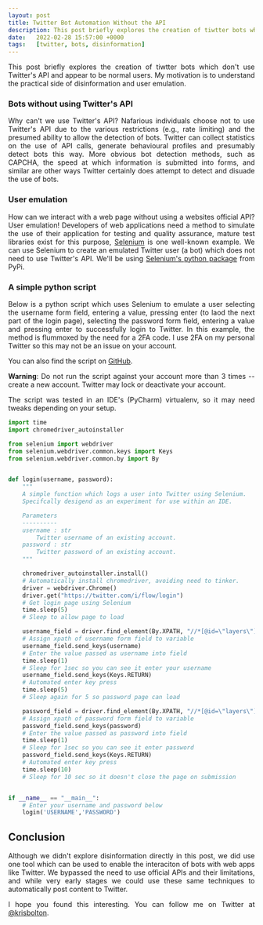 ```yaml
---
layout: post
title: Twitter Bot Automation Without the API
description: This post briefly explores the creation of tiwtter bots which don't use Twitter's API and appear to be normal users...
date:   2022-02-28 15:57:00 +0000
tags:   [twitter, bots, disinformation]
---
```


<style>p { text-align: justify; }</style>

This post briefly explores the creation of tiwtter bots which don't use Twitter's API and appear to be normal users. My motivation is to understand the practical side of disinformation and user emulation.

### Bots without using Twitter's API

Why can't we use Twitter's API? Nafarious individuals choose not to use Twitter's API due to the various restrictions (e.g., rate limiting) and the presumed ability to allow the detection of bots. Twitter can collect statistics on the use of API calls, generate behavioural profiles and presumably detect bots this way. More obvious bot detection methods, such as CAPCHA, the speed at which information is submitted into forms, and similar are other ways Twitter certainly does attempt to detect and disuade the use of bots.

### User emulation

How can we interact with a web page without using a websites official API? User emulation! Developers of web applications need a method to simulate the use of their application for testing and quality assurance, mature test libraries exist for this purpose, <a href="https://www.selenium.dev/">Selenium</a> is one well-known example. We can use Selenium to create an emulated Twitter user (a bot) which does not need to use Twitter's API. We'll be using <a href="https://pypi.org/project/selenium/">Selenium's python package</a> from PyPi.

### A simple python script

Below is a python script which uses Selenium to emulate a user selecting the username form field, entering a value, pressing enter (to laod the next part of the login page), selecting the password form field, entering a value and pressing enter to successfully login to Twitter. In this example, the method is flummoxed by the need for a 2FA code. I use 2FA on my personal Twitter so this may not be an issue on your account.

You can also find the script on <a href="https://github.com/krisbolton/twitter-user-emulation">GitHub</a>.

**Warning**: Do not run the script against your account more than 3 times -- create a new account. Twitter may lock or deactivate your account.

The script was tested in an IDE's (PyCharm) virtualenv, so it may need tweaks depending on your setup.

```python
import time
import chromedriver_autoinstaller

from selenium import webdriver
from selenium.webdriver.common.keys import Keys
from selenium.webdriver.common.by import By


def login(username, password):
    """
    A simple function which logs a user into Twitter using Selenium.
    Specifcally desigend as an experiment for use within an IDE.

    Parameters
    ----------
    username : str
        Twitter username of an existing account.
    password : str
        Twitter password of an existing account.
    """

    chromedriver_autoinstaller.install()
    # Automatically install chromedriver, avoiding need to tinker.
    driver = webdriver.Chrome()
    driver.get("https://twitter.com/i/flow/login")
    # Get login page using Selenium
    time.sleep(5)
    # Sleep to allow page to load

    username_field = driver.find_element(By.XPATH, "//*[@id=\"layers\"]/div/div/div/div/div/div/div[2]/div[2]/div/div/div[2]/div[2]/div[1]/div/div[5]/label")
    # Assign xpath of username form field to variable
    username_field.send_keys(username)
    # Enter the value passed as username into field
    time.sleep(1)
    # Sleep for 1sec so you can see it enter your username
    username_field.send_keys(Keys.RETURN)
    # Automated enter key press
    time.sleep(5)
    # Sleep again for 5 so password page can load

    password_field = driver.find_element(By.XPATH, "//*[@id=\"layers\"]/div/div/div/div/div/div/div[2]/div[2]/div/div/div[2]/div[2]/div[1]/div/div[3]/div/label")
    # Assign xpath of password form field to variable
    password_field.send_keys(password)
    # Enter the value passed as password into field
    time.sleep(1)
    # Sleep for 1sec so you can see it enter password
    password_field.send_keys(Keys.RETURN)
    # Automated enter key press
    time.sleep(10)
    # Sleep for 10 sec so it doesn't close the page on submission


if __name__ == "__main__":
    # Enter your username and password below
    login('USERNAME','PASSWORD')

```


## Conclusion

Although we didn't explore disinformation directly in this post, we did use one tool which can be used to enable the interaciton of bots with web apps like Twitter. We bypassed the need to use official APIs and their limitations, and while very early stages we could use these same techniques to automatically post content to Twitter.

I hope you found this interesting. You can follow me on Twitter at <a href="https://twitter.com/KrisBolton">@krisbolton</a>.
